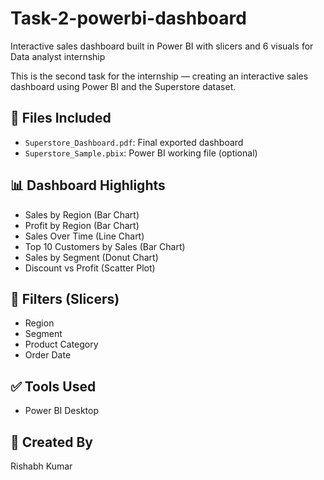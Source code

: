 # Task-2-powerbi-dashboard
Interactive sales dashboard built in Power BI with slicers and 6 visuals for Data analyst internship 

This is the second task for the internship — creating an interactive sales dashboard using Power BI and the Superstore dataset.

## 📂 Files Included

- `Superstore_Dashboard.pdf`: Final exported dashboard
- `Superstore_Sample.pbix`: Power BI working file (optional)

## 📊 Dashboard Highlights

- Sales by Region (Bar Chart)
- Profit by Region (Bar Chart)
- Sales Over Time (Line Chart)
- Top 10 Customers by Sales (Bar Chart)
- Sales by Segment (Donut Chart)
- Discount vs Profit (Scatter Plot)

## 🧩 Filters (Slicers)

- Region
- Segment
- Product Category
- Order Date

## ✅ Tools Used

- Power BI Desktop

## 👤 Created By

Rishabh Kumar 
